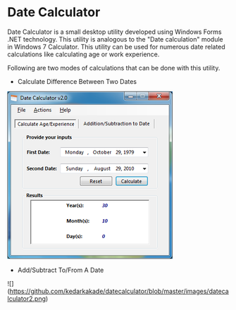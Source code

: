 # Date Calculator
Date Calculator is a small desktop utility developed using Windows Forms .NET technology. This utility is analogous to the "Date calculation" module in Windows 7 Calculator. This utility can be used for numerous date related calculations like calculating age or work experience.

Following are two modes of calculations that can be done with this utility.

* Calculate Difference Between Two Dates

![](https://github.com/kedarkakade/datecalculator/blob/master/images/datecalculator1.png)

* Add/Subtract To/From A Date

![] (https://github.com/kedarkakade/datecalculator/blob/master/images/datecalculator2.png)